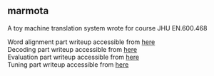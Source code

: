 ## marmota

A toy machine translation system wrote for course JHU EN.600.468

Word alignment part writeup accessible from [here](https://www.evernote.com/l/AQipqyXR84JDEayDPn7GHi8IBrXj2dOVis0) <br/>
Decoding part writeup accessible from [here](https://www.evernote.com/shard/s264/sh/776a12ea-4a06-4ea6-8da3-7274105cd9f0/f0a80e16692aa57f) <br/>
Evaluation part writeup accessible from [here](https://www.evernote.com/shard/s264/sh/aba10292-57b2-41f0-895b-6c3d0b860667/76fedb81bd4fbd84) <br/>
Tuning part writeup accessible from [here](https://www.evernote.com/l/AQiw-cylKzNLYI9orHCOA4jmCFvpAUEWT4g)
